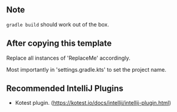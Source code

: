 ## Note
`gradle build` should work out of the box.

## After copying this template
Replace all instances of 'ReplaceMe' accordingly.

Most importantly in 'settings.gradle.kts' to set the project name. 

## Recommended IntelliJ Plugins
- Kotest plugin. (https://kotest.io/docs/intellij/intellij-plugin.html)
